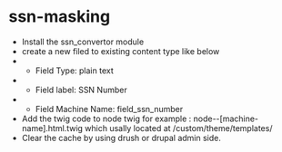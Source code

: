 # ssn-masking
- Install the ssn_convertor module
-  create a new filed to existing content type like below
- - Field Type: plain text
- - Field label: SSN Number
- - Field Machine Name: field_ssn_number
- Add the twig code to node twig for example : node--[machine-name].html.twig  which usally located at /custom/theme/templates/
- Clear the cache by using drush or drupal admin side.
